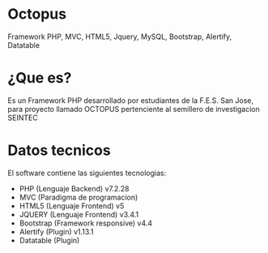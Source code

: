 # Octopus
Framework PHP, MVC, HTML5, Jquery, MySQL, Bootstrap, Alertify, Datatable

# ¿Que es?
Es un Framework PHP desarrollado por estudiantes de la F.E.S. San Jose, para proyecto llamado OCTOPUS pertenciente al semillero de investigacion SEINTEC

# Datos tecnicos
El software contiene las siguientes tecnologias:
- PHP (Lenguaje Backend) v7.2.28
- MVC (Paradigma de programacion) 
- HTML5 (Lenguaje Frontend) v5
- JQUERY (Lenguaje Frontend) v3.4.1
- Bootstrap (Framework responsive) v4.4
- Alertify (Plugin) v1.13.1
- Datatable (Plugin) 